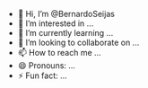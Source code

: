- 👋 Hi, I’m @BernardoSeijas
- 👀 I’m interested in ...
- 🌱 I’m currently learning ...
- 💞️ I’m looking to collaborate on ...
- 📫 How to reach me ...
- 😄 Pronouns: ...
- ⚡ Fun fact: ...

<!---
BernardoSeijas/BernardoSeijas is a ✨ special ✨ repository because its `README.md` (this file) appears on your GitHub profile.
You can click the Preview link to take a look at your changes.
--->
